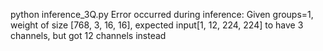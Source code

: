 python inference_3Q.py
Error occurred during inference: Given groups=1, weight of size [768, 3, 16, 16], expected input[1, 12, 224, 224] to have 3 channels, but got 12 channels instead
